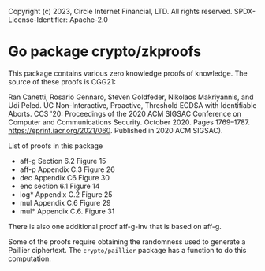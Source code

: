 Copyright (c) 2023, Circle Internet Financial, LTD. 
All rights reserved.
SPDX-License-Identifier: Apache-2.0

# Go package crypto/zkproofs
This package contains various zero knowledge proofs of knowledge. The source of these 
proofs is CGG21:

Ran Canetti, Rosario Gennaro, Steven Goldfeder, Nikolaos Makriyannis, and Udi Peled.
UC Non-Interactive, Proactive, Threshold ECDSA with Identifiable Aborts.
CCS '20: Proceedings of the 2020 ACM SIGSAC Conference on Computer and Communications Security.
October 2020. Pages 1769–1787. https://eprint.iacr.org/2021/060. Published in 2020 ACM SIGSAC).

List of proofs in this package
* aff-g Section 6.2 Figure 15
* aff-p Appendix C.3 Figure 26
* dec Appendix C6 Figure 30
* enc section 6.1 Figure 14
* log* Appendix C.2 Figure 25
* mul Appendix C.6 Figure 29
* mul* Appendix C.6. Figure 31

There is also one additional proof aff-g-inv that is based on aff-g.

Some of the proofs require obtaining the randomness used to
generate a Paillier ciphertext. The `crypto/paillier` package
has a function to do this computation.
